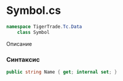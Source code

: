 
# Symbol.cs
```csharp
namespace TigerTrade.Tc.Data  
    class Symbol
```

Описание

### Синтаксис
```csharp
public string Name { get; internal set; }
```

